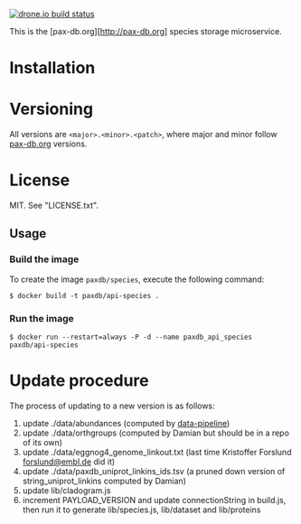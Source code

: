 [![drone.io build status](http://drone.meringlab.org/api/badges/meringlab/paxdb-api/status.svg])](http://drone.meringlab.org/meringlab/paxdb-api)

This is the [pax-db.org][http://pax-db.org] species storage microservice.

# Installation

# Versioning

All versions are `<major>.<minor>.<patch>`, where major and minor follow
[pax-db.org](pax-db.org) versions.


# License

MIT. See "LICENSE.txt".


## Usage

### Build the image

To create the image `paxdb/species`, execute the following command:

```
$ docker build -t paxdb/api-species .
```

### Run the image

```
$ docker run --restart=always -P -d --name paxdb_api_species paxdb/api-species
```

# Update procedure

The process of updating to a new version is as follows:

1. update ./data/abundances (computed by [data-pipeline](https://github.com/meringlab/paxdb-data-pipeline))
2. update ./data/orthgroups (computed by Damian but should be in a repo of its own)
3. update ./data/eggnog4_genome_linkout.txt (last time Kristoffer Forslund <forslund@embl.de> did it)
4. update ./data/paxdb_uniprot_linkins_ids.tsv (a pruned down version of string_uniprot_linkins computed by Damian)
5. update lib/cladogram.js
6. increment PAYLOAD_VERSION and update connectionString in build.js, then run it to generate lib/species.js, lib/dataset and lib/proteins 

